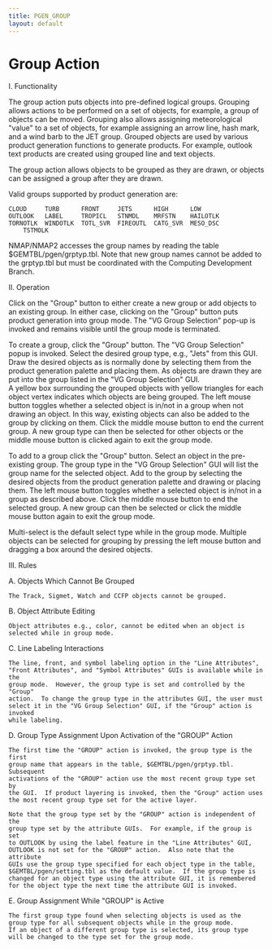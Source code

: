 ```yaml
---
title: PGEN_GROUP
layout: default
---
```


# Group Action 


I.   Functionality

The group action puts objects into pre-defined logical groups.  Grouping
allows actions to be performed on a set of objects, for example, a group of 
objects can be moved.  Grouping also allows assigning meteorological "value"
to a set of objects, for example assigning an arrow line, hash mark, and a wind 
barb to the JET group.  Grouped objects are used by various product generation
functions to generate products. For example, outlook text products are 
created using grouped line and text objects. 

The group action allows objects to be grouped as they are drawn, or objects can
be assigned a group after they are drawn.

Valid groups supported by product generation are:

	CLOUD     TURB      FRONT     JETS      HIGH      LOW 
	OUTLOOK   LABEL     TROPICL   STNMDL    MRFSTN    HAILOTLK 
	TORNOTLK  WINDOTLK  TOTL_SVR  FIREOUTL  CATG_SVR  MESO_DSC
        TSTMOLK

NMAP/NMAP2 accesses the group names by reading the table 
$GEMTBL/pgen/grptyp.tbl.  Note that new group names cannot be added to the 
grptyp.tbl but must be coordinated with the Computing Development Branch.

II.  Operation

Click on the "Group" button to either create a new group or add objects to an 
existing group.  In either case, clicking on the "Group" button puts
product generation into group mode.  The "VG Group Selection" pop-up is
invoked and remains visible until the group mode is terminated.

To create a group, click the "Group" button.  The "VG Group Selection"
popup is invoked.  Select the desired group type, e.g., "Jets" from 
this GUI.  Draw the desired objects as is normally done by selecting
them from the product generation palette and placing them.  As objects are 
drawn they are put into the group listed in the "VG Group Selection" GUI.   
A yellow box surrounding the grouped objects with yellow triangles for each 
object vertex indicates which objects are being grouped.  The left mouse
button toggles whether a selected object is in/not in a group when not 
drawing an object.  In this way, existing objects can also be added to the 
group by clicking on them.  Click the middle mouse button to end the current
group.  A new group type can then be selected for other objects or the
middle mouse button is clicked again to exit the group mode.

To add to a group click the "Group" button.  Select an object in the 
pre-existing group.  The group type in the "VG Group Selection" GUI will
list the group name for the selected object.  Add to the group by selecting
the desired objects from the product generation palette and drawing or placing 
them.  The left mouse button toggles whether a selected object is in/not in a 
group as described above.  Click the middle mouse button to end the selected
group.  A new group can then be selected or click the middle mouse button 
again to exit the group mode.

Multi-select is the default select type while in the group mode.  Multiple 
objects can be selected for grouping by pressing the left mouse button and 
dragging a box around the desired objects.

III. Rules 

A.  Objects Which Cannot Be Grouped 

    The Track, Sigmet, Watch and CCFP objects cannot be grouped.

B.  Object Attribute Editing

    Object attributes e.g., color, cannot be edited when an object is
    selected while in group mode.

C.  Line Labeling Interactions

    The line, front, and symbol labeling option in the "Line Attributes",
    "Front Attributes", and "Symbol Attributes" GUIs is available while in the 
    group mode.  However, the group type is set and controlled by the "Group" 
    action.  To change the group type in the attributes GUI, the user must 
    select it in the "VG Group Selection" GUI, if the "Group" action is invoked 
    while labeling.

D.  Group Type Assignment Upon Activation of the "GROUP" Action

    The first time the "GROUP" action is invoked, the group type is the first 
    group name that appears in the table, $GEMTBL/pgen/grptyp.tbl.  Subsequent 
    activations of the "GROUP" action use the most recent group type set by 
    the GUI.  If product layering is invoked, then the "Group" action uses
    the most recent group type set for the active layer. 

    Note that the group type set by the "GROUP" action is independent of the 
    group type set by the attribute GUIs.  For example, if the group is set 
    to OUTLOOK by using the label feature in the "Line Attributes" GUI, 
    OUTLOOK is not set for the "GROUP" action.  Also note that the attribute
    GUIs use the group type specified for each object type in the table,
    $GEMTBL/pgen/setting.tbl as the default value.  If the group type is 
    changed for an object type using the attribute GUI, it is remembered
    for the object type the next time the attribute GUI is invoked. 

E.  Group Assignment While "GROUP" is Active

    The first group type found when selecting objects is used as the 
    group type for all subsequent objects while in the group mode.  
    If an object of a different group type is selected, its group type
    will be changed to the type set for the group mode.

